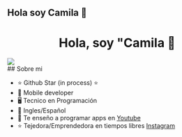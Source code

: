 ## Hola soy Camila 👋

<div align="center">
<h1 align="center">Hola, soy "Camila 👋</h1>
</div>
<div>
<img src="![Aprendiendo en el proceso](https://github.com/user-attachments/assets/7aa22969-8b1b-47a2-82ee-610830234b6d)">
</div>
## Sobre mi

- ⭐ Github Star (in process) ⭐ 
- 📲 Mobile developer
- 🖥️ Tecnico en Programación
- 💬 Ingles/Español
- 🎥 Te enseño a programar apps en [Youtube](https://youtube.com/aristidevs?sub_confirmation=1)
- ⭐ Tejedora/Emprendedora en tiempos libres [Instagram](https://www.instagram.com/alimac_things/)
<br>



<!--
Here are some ideas to get you started:

- 🔭 I’m currently working on ...
- 🌱 I’m currently learning ...
- 👯 I’m looking to collaborate on ...
- 🤔 I’m looking for help with ...
- 💬 Ask me about ...
- 📫 How to reach me: ...
- 😄 Pronouns: ...
- ⚡ Fun fact: ...
-->
